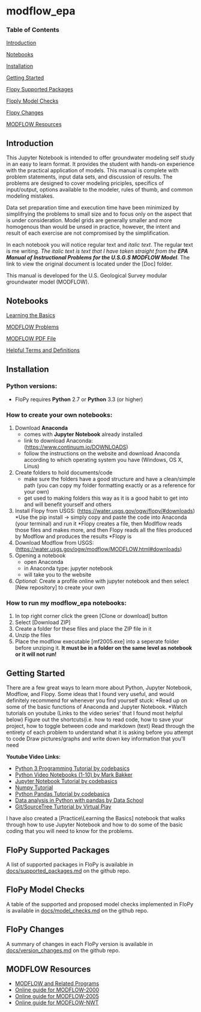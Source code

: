 # modflow_epa

### **Table of Contents**

[Introduction](https://github.com/jordw22/modflow_epa#introduction)

[Notebooks](https://github.com/jordw22/modflow_epa#notebooks)

[Installation](https://github.com/jordw22/modflow_epa#installation)

[Getting Started](https://github.com/jordw22/modflow_epa#getting-started)

[Flopy Supported Packages](https://github.com/jordw22/modflow_epa#flopy-supported-packages)

[Floply Model Checks](https://github.com/jordw22/modflow_epa#flopy-model-checks)

[Flopy Changes](https://github.com/jordw22/modflow_epa#flopy-changes)

[MODFLOW Resources](https://github.com/jordw22/modflow_epa#modflow-resources)


Introduction
-----------------------------------------------

This Jupyter Notebook is intended to offer groundwater modeling self study in an easy to learn format.
It provides the student with hands-on experience with the practical application of models. This manual
is complete with problem statements, input data sets, and discussion of results. The problems are designed
to cover modeling priciples, specifics of input/output, options available to the modeler, rules of thumb,
and common modeling mistakes.

Data set preparation time and execution time have been minimized by simplifrying the problems to small size
and to focus only on the aspect that is under consideration. Model grids are generally smaller and more homogenous
than would be unsed in practice, however, the intent and result of each exercise are not compromised by the simplification.

In each notebook you will notice regular text and _italic text_. The regular text is me writing. _The italic text is text
that I have taken straight from the **EPA Manual of Instructional Problems for the U.S.G.S MODFLOW Model**_. The link to view
the original document is located under the [Doc] folder.

This manual is developed for the U.S. Geological Survey modular groundwater model (MODFLOW).

Notebooks
-----------------------------------------------

[Learning the Basics](https://github.com/jordw22/modflow_epa/blob/master/Notebooks/Practice/Learning%20the%20Basics.ipynb)

[MODFLOW Problems](https://github.com/jordw22/modflow_epa/tree/master/Notebooks)

[MODFLOW PDF File](https://github.com/jordw22/modflow_epa/tree/master/Doc)

[Helpful Terms and Definitions](https://github.com/jordw22/modflow_epa/blob/master/Notebooks/Terms.ipynb)

Installation
-----------------------------------------------

### **Python versions:**

* FloPy requires **Python** 2.7 or **Python** 3.3 (or higher)

### **How to create your own notebooks:**

1. Download **Anaconda**  
	* comes with **Jupyter Notebook** already installed
	* link to download Anaconda: (https://www.continuum.io/DOWNLOADS)
	* follow the instructions on the website and download Anaconda according to which operating system you have
	  (Windows, OS X, Linus)
4. Create folders to hold documents/code
	* make sure the folders have a good structure and have a clean/simple path (you can copy my folder formatting exactly or as a reference for your own)
	* get used to making folders this way as it is a good habit to get into and will benefit yourself and others
2. Install Flopy from USGS: (https://water.usgs.gov/ogw/flopy/#downloads)
	*Use the pip install -> simply copy and paste the code into Anaconda (your terminal) and run it 
	*Flopy creates a file, then Modlflow reads those files and makes more, and then Flopy reads all the files produced by
	 Modflow and produces the results
	*Flopy is 
3. Download Modflow from USGS: (https://water.usgs.gov/ogw/modflow/MODFLOW.html#downloads)
3. Opening a notebook
	* open Anaconda
	* in Anaconda type: jupyter notebook
	* will take you to the website
3. _Optional_: Create a profile online with jupyter notebook and then select [New repository] to create your own

### **How to run my modflow_epa notebooks:**

1. In top right corner click the green [Clone or download] button
2. Select [Download ZIP]
3. Create a folder for these files and place the ZIP file in it
4. Unzip the files
3. Place the modflow executable [mf2005.exe] into a seperate folder before unziping it. **It must be in a folder on the same level as notebook or it will not run!**

Getting Started
-----------------------------------------------

There are a few great ways to learn more about Python, Jupyter Notebook, Modflow, and Flopy.
Some ideas that I found very useful, and would definitely recommend for whenever you find yourself stuck:
*Read up on some of the basic functions of Anaconda and Jupyter Notebook.
*Watch tutorials on youtube (Links to the video series' that I found most helpful below)
Figure out the shortcuts(i.e. how to read code, how to save your project, how to toggle between code and markdown (text)
Read through the entirety of each problem to understand what it is asking before you attempt to code
Draw pictures/graphs and write down key information that you'll need

__Youtube Video Links:__
* [Python 3 Programming Tutorial by codebasics](https://www.youtube.com/playlist?list=PLeo1K3hjS3usILfyvQlvUBokXkHPSve6S)
* [Python Video Notebooks (1-10) by Mark Bakker](https://www.youtube.com/user/wdz57/videos)
* [Jupyter Notebook Tutorial by codebasics](https://www.youtube.com/playlist?list=PLeo1K3hjS3uuZPwzACannnFSn9qHn8to8)
* [Numpy Tutorial](https://www.youtube.com/playlist?list=PLeo1K3hjS3uset9zIVzJWqplaWBiacTEU)
* [Python Pandas Tutorial by codebasics](https://www.youtube.com/playlist?list=PLeo1K3hjS3uuASpe-1LjfG5f14Bnozjwy)
* [Data analysis in Python with pandas by Data School](https://www.youtube.com/playlist?list=PL5-da3qGB5ICCsgW1MxlZ0Hq8LL5U3u9y)
* [Git/SourceTree Turtorial by Virtual Play](https://www.youtube.com/playlist?list=PLpL2ONl1hMLtlY1Y7YJNcA5zumvaITLYs)

I have also created a [Practice\Learning the Basics] notebook that walks through how to use Jupyter Notebook and how to
do some of the basic coding that you will need to know for the problems.

FloPy Supported Packages
-----------------------------------------------

A list of supported packages in FloPy is available in [docs/supported_packages.md](docs/supported_packages.md) on the github repo.


FloPy Model Checks
-----------------------------------------------

A table of the supported and proposed model checks implemented in  FloPy is available in [docs/model_checks.md](docs/model_checks.md) on the github repo.


FloPy Changes
-----------------------------------------------

A summary of changes in each FloPy version is available in [docs/version_changes.md](docs/version_changes.md) on the github repo.

MODFLOW Resources
-----------------------------------------------

* [MODFLOW and Related Programs](http://water.usgs.gov/ogw/modflow/)
* [Online guide for MODFLOW-2000](http://water.usgs.gov/nrp/gwsoftware/modflow2000/Guide/index.html)
* [Online guide for MODFLOW-2005](http://water.usgs.gov/ogw/modflow/MODFLOW-2005-Guide/)
* [Online guide for MODFLOW-NWT](http://water.usgs.gov/ogw/modflow-nwt/MODFLOW-NWT-Guide/)